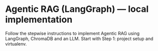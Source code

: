 # Agentic RAG (LangGraph) — local implementation

Follow the stepwise instructions to implement Agentic RAG using LangGraph, ChromaDB and an LLM.
Start with Step 1: project setup and virtualenv.
